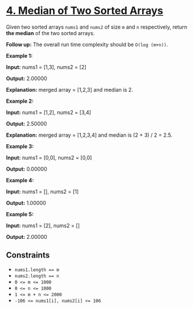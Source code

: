 # [4. Median of Two Sorted Arrays](https://leetcode.com/problems/median-of-two-sorted-arrays/)

Given two sorted arrays `nums1` and `nums2` of size `m` and `n` respectively, return **the median** of the two sorted arrays.

**Follow up:** The overall run time complexity should be `O(log (m+n))`.

**Example 1:**

**Input:** nums1 = \[1,3\], nums2 = \[2\]

**Output:** 2.00000

**Explanation:** merged array = \[1,2,3\] and median is 2.

**Example 2:**

**Input:** nums1 = \[1,2\], nums2 = \[3,4\]

**Output:** 2.50000

**Explanation:** merged array = \[1,2,3,4\] and median is (2 + 3) / 2 = 2.5.

**Example 3:**

**Input:** nums1 = \[0,0\], nums2 = \[0,0\]

**Output:** 0.00000

**Example 4:**

**Input:** nums1 = \[\], nums2 = \[1\]

**Output:** 1.00000

**Example 5:**

**Input:** nums1 = \[2\], nums2 = \[\]

**Output:** 2.00000

## Constraints

- `nums1.length == m`
- `nums2.length == n`
- `0 <= m <= 1000`
- `0 <= n <= 1000`
- `1 <= m + n <= 2000`
- `-106 <= nums1[i], nums2[i] <= 106`
